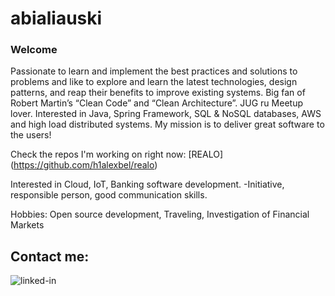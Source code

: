 # abialiauski

### Welcome
Passionate to learn and implement the best practices and solutions to problems and like to explore and learn the latest technologies, design patterns, and reap their benefits to improve existing systems. Big fan of Robert Martin’s “Clean Code” and “Clean Architecture”. JUG ru Meetup lover. Interested in Java, Spring Framework, SQL & NoSQL databases, AWS and high load distributed systems. My mission is to deliver great software to the users!

Check the repos I'm working on right now:
[REALO] (https://github.com/h1alexbel/realo)

Interested in Cloud, IoT, Banking software development.
-Initiative, responsible person, good communication skills.

Hobbies:
Open source development, Traveling, Investigation of Financial Markets

## Contact me:
[<img align="left" alt="linked-in" src="https://img.shields.io/badge/linkedin-%230077B5.svg?&style=for-the-badge&logo=linkedin&logoColor=white" />](https://www.linkedin.com/in/aliaksei-bialiauski-49b2a821a/)
